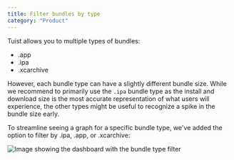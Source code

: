 ```yaml
---
title: Filter bundles by type
category: "Product"
---
```


Tuist allows you to multiple types of bundles:
- .app
- .ipa
- .xcarchive

However, each bundle type can have a slightly different bundle size. While we recommend to primarily use the `.ipa` bundle type as the install and download size is the most accurate representation of what users will experience, the other types might be useful to recognize a spike in the bundle size early.

To streamline seeing a graph for a specific bundle type, we've added the option to filter by .ipa, .app, or .xcarchive:

![Image showing the dashboard with the bundle type filter](/marketing/images/changelog/2025.10.06-bundles-type.png)
